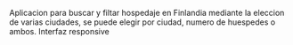Aplicacion para buscar y filtar hospedaje en Finlandia mediante la eleccion de varias ciudades, se puede elegir por ciudad, numero de huespedes o ambos. Interfaz responsive
